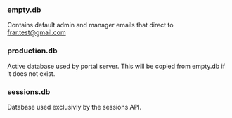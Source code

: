 ### empty.db
Contains default admin and manager emails that direct to frar.test@gmail.com

### production.db
Active database used by portal server.  This will be copied from empty.db if it does not exist.

### sessions.db
Database used exclusivly by the sessions API.

